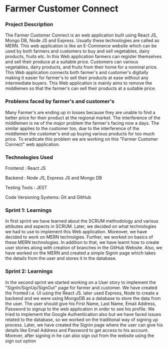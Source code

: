 # Farmer Customer Connect

### Project Description
The Farmer Customer Connect is an web application built using React JS, Mongo DB, Node JS and Express. Usually these technologies are called as MERN. This web application is like an E-Commerce website which can be used by both farmers and customers to buy and sell vegetables, dairy products, fruits etc. In this Web application farmers can register themselves and sell their produce at a suitable price. Customers can various vegetables, dairy products, and fruits from their home for a nominal price. This Web application connects both farmer's and customer's digitally making it easier for farmer's to sell their products at ease without any intermediate buyers. This Web application is mainly aims to remove the middlemen so that the farmer's can sell their products at a suitable price.

### Problems faced by farmer's and customer's
Many Farmer's are ending up in losses because they are unable to find a better price for their product at the regional market. The interference of the middlemen is ne of the major problem the farmer's facing now a days. The similar applies to the customer too, due to the interference of the middlemen the customer's end up buying various products for too much price. To eradicate this problem we are working on this "Farmer Customer Connect" web application.

### Technologies Used
Frontend : React JS

Backend : Node JS, Express JS and Mongo DB

Testing Tools : JEST

Code Versioning Systems: Git and GitHub

### Sprint 1: Learnings
In first sprint we have learned about the SCRUM methodology and various attibutes and aspects in SCRUM. Later, we decided on what technologies we had to use to implement this Web application. Moreover, we have decided to work on MERN technolgies. Further, we worked on basics of these MERN technologies. In addition to that, we have learnt how to create user stories along with creation of branches in the GitHub Website. Also, we have worked on the MERN and created a simple Signin page which takes the details from the user and stores it in the database.

### Sprint 2: Learnings
In the second sprint we started working on a User story to implement the "SignIn/SignUp/SignOut" page for farmer and customer. We have created the fronted i.e. UI using the React JS. later used Express, Node to create a backend and we were using MongoDB as a database to store the data from the user. The user should give his First Name, Last Name, Email Address, Password to signup to the web application in order to see his profile. We tried to implement the Google Authentication also but we have faced issues related to the database, so we worked on the traditional way of signing up process. Later, we have created the Signin page where the user can give his details like Email Address and Password to get access to his account. Morever, after signing in he can also sign out from the website using the sign out option 

